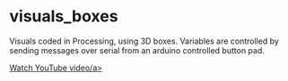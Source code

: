 # visuals_boxes

Visuals coded in Processing, using 3D boxes.
Variables are controlled by sending messages over serial from an arduino controlled button pad. 

<a href="http://www.youtube.com/watch?feature=player_embedded&v=-yTRgr_Z58Y
" target="_blank">Watch YouTube video/a>
